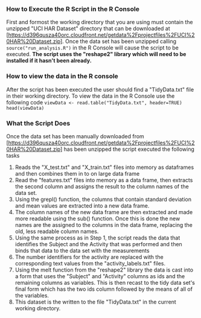 ### How to Execute the R Script in the R Console
First and formost the working directory that you are using must contain the unzipped "UCI HAR Dataset" directory that can be downloaded at [https://d396qusza40orc.cloudfront.net/getdata%2Fprojectfiles%2FUCI%20HAR%20Dataset.zip].
Once the data set has been unzipped calling 
`source("run_analysis.R")`
in the R Console will cause the script to be executed. **The script uses the "reshape2" library which will need to be installed if it hasn't been already.**

### How to view the data in the R console
After the script has been executed the user should find a "TidyData.txt" file in their working directory.
To view the data in the R Console use the following code
`viewData <- read.table("TidyData.txt", header=TRUE)
head(viewData)`

### What the Script Does
Once the data set has been manually downloaded from [https://d396qusza40orc.cloudfront.net/getdata%2Fprojectfiles%2FUCI%20HAR%20Dataset.zip] has been unzipped the script executed the following tasks
1. Reads the "X\_test.txt" and "X\_train.txt" files into memory as dataframes and then combines them in to on large data frame
2. Read the "features.txt" files into memory as a data frame, then extracts the second column and assigns the result to the column names of the data set.
3. Using the grepl() function, the columns that contain standard deviation and mean values are extracted into a new data frame.
4. The column names of the new data frame are then extracted and made more readable using the sub() function. Once this is done the new names are the assigned to the columns in the data frame, replacing the old, less readable column names.
5. Using the same process as in Step 1, the script reads the data that identifies the Subject and the Activity that was performed and then binds that data to the data set with the measurements
6. The number identifiers for the activity are replaced with the corresponding text values from the "activity_labels.txt" files.
7. Using the melt function from the "reshape2" library the data is cast into a form that uses the "Subject" and "Activity" columns as ids and the remaining columns as variables. This is then recast to the tidy data set's final form which has the two ids column followed by the means of all of the variables.
8. This dataset is the written to the file "TidyData.txt" in the current working directory.
